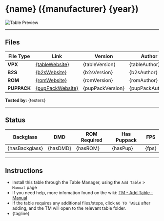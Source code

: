 # {name} ({manufacturer} {year})

![Table Preview](../../images/{previewImageName})

---

## Files
| File Type | Link | Version | Author | 
|-----------|--------|----------|--------------|
| **VPX** | [{tableWebsite}]({tableLink}) | {tableVersion} | {tableAuthor} |
| **B2S** | [{b2sWebsite}]({b2sLink}) | {b2sVersion} | {b2sAuthor} |
| **ROM** | [{romWebsite}]({romLink}) | {romVersion} | {romAuthor} |
| **PUPPACK** | [{pupPackWebsite}]({pupPackLink}) | {pupPackVersion} | {pupPackAuthor} |

**Tested by:** {testers}

---

## Status 

| Backglass | DMD | ROM Required | Has Puppack | FPS |
|-----------|-----|-----|-----|-----|
| {hasBackglass} | {hasDMD} | {hasROM} | {hasPup} | {fps} |

---

## Instructions

- Install this table through the Table Manager, using the `Add Table` > `Manual` page
- If you need help, more infomation found on the wiki: [TM - Add Table - Manual](https://github.com/LegendsUnchained/vpx-standalone-alp4k/wiki/%5B04%5D-%F0%9F%A7%A1-TM-%E2%80%90-Other-Features#add-table---manual)
- If the table requires any additional files/steps, click `GO TO TABLE` after adding, and the TM will open to the relevant table folder.
- {tagline}
